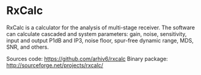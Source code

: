# RxCalc
RxCalc is a calculator for the analysis of multi-stage receiver. The software can calculate cascaded and system parameters: gain, noise, sensitivity, input and output P1dB and IP3, noise floor, spur-free dynamic range, MDS, SNR, and others.

Sources code: <https://github.com/arhiv6/rxcalc>
Binary package: <http://sourceforge.net/projects/rxcalc/>
